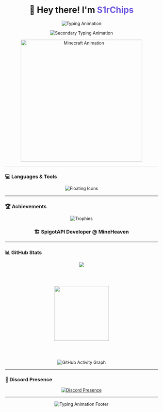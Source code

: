 <h1 align="center">
  👋 Hey there! I'm <span style="color:#6e57e0;">S1rChips</span>
</h1>

<p align="center">
  <!-- Typing Animation -->
  <img src="https://readme-typing-svg.herokuapp.com?font=JetBrains+Mono&weight=700&size=24&duration=4000&pause=800&color=6E57E0&center=true&vCenter=true&width=700&lines=Java+Developer;Python+Developer;SpigotAPI+Expert;MineHeaven+Owner;Always+Learning;Always+Improving!" alt="Typing Animation">
</p>

<p align="center">
  <!-- Secondary Typing Animation -->
  <img src="https://readme-typing-svg.herokuapp.com?font=JetBrains+Mono&weight=600&size=18&duration=3000&pause=1000&color=00FFDD&center=true&vCenter=true&width=600&lines=Building+plugins...;Optimizing+systems...;Writing+clean+code...;Automating+tasks..." alt="Secondary Typing Animation">
</p>

<p align="center">
  <!-- Minecraft GIF -->
  <img src="https://media.giphy.com/media/3o7aD2saalBwwftBIY/giphy.gif" alt="Minecraft Animation" width="400"/>
</p>

---

### 💻 Languages & Tools
<p align="center">
  <img src="https://skillicons.dev/icons?i=java,python,html,css,vscode,idea,pycharm,git,github" alt="Floating Icons" style="transform: translateY(-2px);" />
</p>

---

### 🏆 Achievements
<p align="center">
  <img src="https://github-profile-trophy.vercel.app/?username=S1rChips&theme=tokyonight&title=SpigotAPI&no-frame=true&margin-w=15&row=1" alt="Trophies" style="transform: translateY(-2px);" />
</p>
<h3 align="center">🏗️ SpigotAPI Developer @ MineHeaven</h3>

---

### 📊 GitHub Stats
<div align="center">
  <img src="https://github-readme-stats.vercel.app/api?username=S1rChips&show_icons=true&theme=tokyonight&border_radius=15&custom_title=My%20Coding%20Stats&title_color=6E57E0&include_all_commits=true&count_private=true" />

<br><br>

  <img src="https://github-readme-streak-stats.herokuapp.com?user=S1rChips&theme=tokyonight&hide_border=true&ring=6E57E0&fire=6E57E0&currStreakLabel=6E57E0" height="180px" />

<br><br>

  <img src="https://github-readme-activity-graph.vercel.app/graph?username=S1rChips&theme=tokyo-night&bg_color=0d1117&color=6E57E0&line=6E57E0&point=6E57E0&area=true&hide_border=true" alt="GitHub Activity Graph" />
</div>

---

### 💬 Discord Presence
<div align="center">
  <a href="https://discord.com/users/1127619304351871026">
    <img src="https://lanyard-profile-readme.vercel.app/api/1127619304351871026?theme=dark&animated=true&borderRadius=20px&idleMessage=✨%20Probably%20coding%20in%20Java..." alt="Discord Presence"/>
  </a>
</div>

---

<p align="center">
  <img src="https://readme-typing-svg.herokuapp.com?font=JetBrains+Mono&weight=600&size=20&duration=2000&pause=1000&color=6E57E0&center=true&vCenter=true&width=600&lines=Thanks+for+visiting!;Keep+Coding,+Keep+Growing!;See+you+in+the+next+commit!" alt="Typing Animation Footer">
</p>
